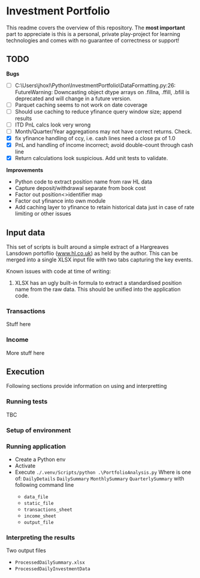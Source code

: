 # Investment Portfolio

This readme covers the overview of this repository. The **most important** part to appreciate is this is a personal, private play-project for learning technologies and comes with no guarantee of correctness or support!

## TODO

**Bugs**
- [ ] C:\Users\jhoxl\Python\InvestmentPortfolio\DataFormatting.py:26: FutureWarning: Downcasting object dtype arrays on .fillna, .ffill, .bfill is deprecated and will change in a future version.
- [ ] Parquet caching seems to not work on date coverage
- [ ] Should use caching to reduce yfinance query window size; append results
- [ ] ITD PnL calcs look very wrong
- [ ] Month/Quarter/Year aggregations may not have correct returns. Check.
- [x] fix yfinance handling of ccy, i.e. cash lines need a close px of 1.0
- [x] PnL and handling of income incorrect; avoid double-count through cash line
- [x] Return calculations look suspicious. Add unit tests to validate.

**Improvements**
- Python code to extract position name from raw HL data
- Capture deposit/withdrawal separate from book cost
- Factor out position<>identifier map
- Factor out yfinance into own module
- Add caching layer to yfinance to retain historical data just in case of rate limiting or other issues

## Input data

This set of scripts is built around a simple extract of a Hargreaves Lansdown portoflio (www.hl.co.uk) as held by the author. This can be merged into a single XLSX input file with two tabs capturing the key events.

Known issues with code at time of writing:
1. XLSX has an ugly built-in formula to extract a standardised position name from the raw data. This should be unified into the application code.


### Transactions

Stuff here

### Income

More stuff here

## Execution

Following sections provide information on using and interpretting 

### Running tests

TBC

### Setup of environment

### Running application

- Create a Python env
- Activate
- Execute `./.venv/Scripts/python .\PortfolioAnalysis.py` <report> <args>
    Where <report> is one of:
        ``DailyDetails``
        ``DailySummary``
        ``MonthlySummary``
        ``QuarterlySummary``
    with following command line <args>
    - ``data_file``
    - ``static_file``
    - ``transactions_sheet``
    - ``income_sheet``
    - ``output_file``

### Interpreting the results

Two output files
- `ProcessedDailySummary.xlsx`
- `ProcessedDailyInvestmentData`